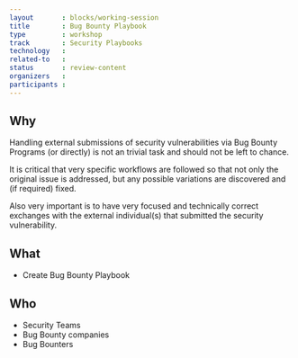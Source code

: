 ```yaml
---
layout       : blocks/working-session
title        : Bug Bounty Playbook
type         : workshop
track        : Security Playbooks
technology   :
related-to   :
status       : review-content
organizers   :
participants :
---
```


## Why

Handling external submissions of security vulnerabilities via Bug Bounty Programs (or directly) is not an trivial task and should
    not be left to chance.

It is critical that very specific workflows are followed so that not only the original issue is addressed, but any possible variations
    are discovered and (if required) fixed.

Also very important is to have very focused and technically correct exchanges with the external individual(s) that submitted the
    security vulnerability.

## What

 - Create Bug Bounty Playbook

## Who

 - Security Teams
 - Bug Bounty companies
 - Bug Bounters